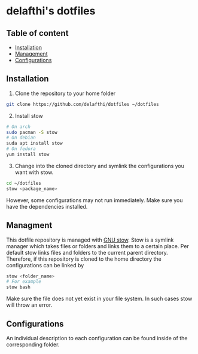 # delafthi's dotfiles

## Table of content

- [Installation](#Installation)
- [Management](#Management)
- [Configurations](#Configurations)

## Installation

1. Clone the repository to your home folder

```sh
git clone https://github.com/delafthi/dotfiles ~/dotfiles
```

2. Install stow

```sh
# On arch
sudo pacman -S stow
# On debian
suda apt install stow
# On fedora
yum install stow
```
3. Change into the cloned directory and symlink the configurations you want with
   stow.

```sh
cd ~/dotfiles
stow <package_name>
```

However, some configurations may not run immediately. Make sure you have the
dependencies installed.

## Managment

This dotfile repository is managed with [GNU stow](https://www.gnu.org/software/stow/).
Stow is a symlink manager which takes files or folders and links them to a
certain place. Per default stow links files and folders to the current parent
directory. Therefore, if this repository is cloned to the home directory the
configurations can be linked by

```sh
stow <folder_name>
# For example
stow bash
```

Make sure the file does not yet exist in your file system. In such cases stow
will throw an error.

## Configurations

An individual description to each configuration can be found inside of the
corresponding folder.
